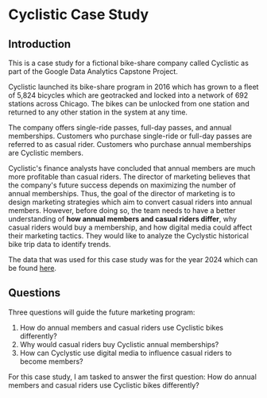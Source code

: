 # Cyclistic Case Study

## Introduction

This is a case study for a fictional bike-share company called Cyclistic as part of the Google Data Analytics Capstone Project.

Cyclistic launched its bike-share program in 2016 which has grown to a fleet of 5,824 bicycles which are geotracked and locked into a network of 692 stations across Chicago. The bikes can be unlocked from one station and returned to any other station in the system at any time.

The company offers single-ride passes, full-day passes, and annual memberships. Customers who purchase single-ride or full-day passes are referred to as casual rider. Customers who purchase annual memberships are Cyclistic members. 

Cyclistic's finance analysts have concluded that annual members are much more profitable than casual riders. The director of marketing believes that the company's future success depends on maximizing the number of annual memberships. Thus, the goal of the director of marketing is to design marketing strategies which aim to convert casual riders into annual members. However, before doing so, the team needs to have a better understanding of **how annual members and casual riders differ**, why casual riders would buy a membership, and how digital media could affect their marketing tactics. They would like to analyze the Cyclystic historical bike trip data to identify trends.

The data that was used for this case study was for the year 2024 which can be found [here](https://divvy-tripdata.s3.amazonaws.com/index.html). 

## Questions

Three questions will guide the future marketing program:

1. How do annual members and casual riders use Cyclistic bikes differently? 
2. Why would casual riders buy Cyclistic annual memberships?
3. How can Cyclystic use digital media to influence casual riders to become members?

For this case study, I am tasked to answer the first question: How do annual members and casual riders use Cyclistic bikes differently?
